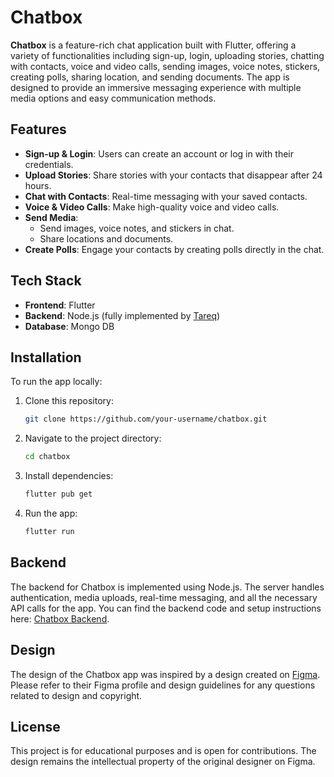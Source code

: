 # Chatbox

**Chatbox** is a feature-rich chat application built with Flutter, offering a variety of functionalities including sign-up, login, uploading stories, chatting with contacts, voice and video calls, sending images, voice notes, stickers, creating polls, sharing location, and sending documents. The app is designed to provide an immersive messaging experience with multiple media options and easy communication methods.

## Features

- **Sign-up & Login**: Users can create an account or log in with their credentials.
- **Upload Stories**: Share stories with your contacts that disappear after 24 hours.
- **Chat with Contacts**: Real-time messaging with your saved contacts.
- **Voice & Video Calls**: Make high-quality voice and video calls.
- **Send Media**:
  - Send images, voice notes, and stickers in chat.
  - Share locations and documents.
- **Create Polls**: Engage your contacts by creating polls directly in the chat.

## Tech Stack

- **Frontend**: Flutter
- **Backend**: Node.js (fully implemented by [Tareq](https://your-backend-server-url.com))
- **Database**: Mongo DB
  
## Installation

To run the app locally:

1. Clone this repository:
   ```bash
   git clone https://github.com/your-username/chatbox.git
   ```
2. Navigate to the project directory:
   ```bash
   cd chatbox
   ```
3. Install dependencies:
   ```bash
   flutter pub get
   ```
4. Run the app:
   ```bash
   flutter run
   ```

## Backend

The backend for Chatbox is implemented using Node.js. The server handles authentication, media uploads, real-time messaging, and all the necessary API calls for the app. You can find the backend code and setup instructions here: [Chatbox Backend](https://your-backend-server-url.com).

## Design

The design of the Chatbox app was inspired by a design created on [Figma](https://www.figma.com/design/Lu2L87E763WKGZBavD1Pys/Messaging---Chatbox-App-Design-(Community)?node-id=1-4385&node-type=frame&t=3k1aCerJud8wM2az-0). Please refer to their Figma profile and design guidelines for any questions related to design and copyright.

## License

This project is for educational purposes and is open for contributions. The design remains the intellectual property of the original designer on Figma.
